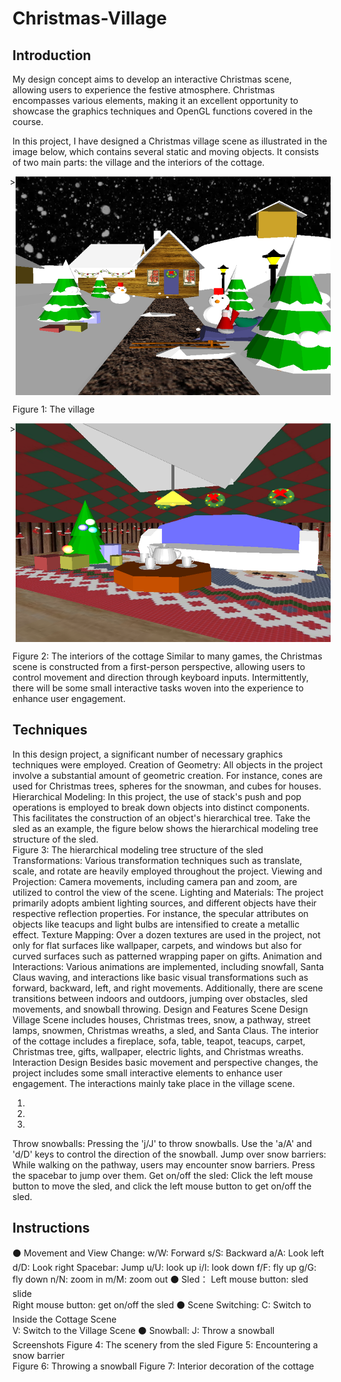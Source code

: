 # Christmas-Village

## Introduction 
My design concept aims to develop an interactive Christmas scene, allowing users 
to experience the festive atmosphere. Christmas encompasses various elements, making it an 
excellent opportunity to showcase the graphics techniques and OpenGL functions covered in 
the course. 

In this project, I have designed a Christmas village scene as illustrated in the image below, 
which contains several static and moving objects. It consists of two main parts: the village and 
the interiors of the cottage. 
 <div style="display: flex; justify-content: center;">>
    <img src="figures/fig1.png" width="600" height="350" alt="fig1">
</div>

Figure 1: The village 
 <div style="display: flex; justify-content: center;">>
    <img src="figures/fig2.png" width="600" height="350" alt="fig2">

</div>

Figure 2: The interiors of the cottage 
Similar to many games, the Christmas scene is constructed from a first-person perspective, 
allowing users to control movement and direction through keyboard inputs. Intermittently, 
there will be some small interactive tasks woven into the experience to enhance user 
engagement. 


## Techniques 
In this design project, a significant number of necessary graphics techniques were employed. 
Creation of Geometry: All objects in the project involve a substantial amount of geometric 
creation. For instance, cones are used for Christmas trees, spheres for the snowman, and 
cubes for houses. 
Hierarchical Modeling: In this project, the use of stack's push and pop operations is 
employed to break down objects into distinct components. This facilitates the construction of 
an object's hierarchical tree. Take the sled as an example, the figure below shows the 
hierarchical modeling tree structure of the sled.  
Figure 3: The hierarchical modeling tree structure of the sled 
Transformations: Various transformation techniques such as translate, scale, and rotate are 
heavily employed throughout the project. 
Viewing and Projection: Camera movements, including camera pan and zoom, are utilized 
to control the view of the scene. 
Lighting and Materials: The project primarily adopts ambient lighting sources, and different 
objects have their respective reflection properties. For instance, the specular attributes on 
objects like teacups and light bulbs are intensified to create a metallic effect. 
Texture Mapping: Over a dozen textures are used in the project, not only for flat surfaces 
like wallpaper, carpets, and windows but also for curved surfaces such as patterned wrapping 
paper on gifts. 
Animation and Interactions: Various animations are implemented, including snowfall, Santa 
Claus waving, and interactions like basic visual transformations such as forward, backward, 
left, and right movements. Additionally, there are scene transitions between indoors and 
outdoors, jumping over obstacles, sled movements, and snowball throwing. 
Design and Features 
Scene Design 
Village Scene includes houses, Christmas trees, snow, a pathway, street lamps, snowmen, 
Christmas wreaths, a sled, and Santa Claus. 
The interior of the cottage includes a fireplace, sofa, table, teapot, teacups, carpet, Christmas 
tree, gifts, wallpaper, electric lights, and Christmas wreaths. 
Interaction Design 
Besides basic movement and perspective changes, the project includes some small interactive 
elements to enhance user engagement. The interactions mainly take place in the village scene. 
 
1. 
2. 
3. 
Throw snowballs: Pressing the 'j/J' to throw snowballs. Use the 'a/A' and 'd/D' keys to 
control the direction of the snowball. 
Jump over snow barriers: While walking on the pathway, users may encounter snow 
barriers. Press the spacebar to jump over them. 
Get on/off the sled: Click the left mouse button to move the sled, and click the left 
mouse button to get on/off the sled.


## Instructions 
⚫ Movement and View Change: 
w/W: Forward  s/S: Backward  a/A: Look left  d/D: Look right  Spacebar: Jump 
u/U: look up  i/I: look down  f/F: fly up  g/G: fly down  n/N: zoom in  m/M: zoom out 
⚫ Sled： 
Left mouse button: sled slide    
Right mouse button: get on/off the sled 
⚫ Scene Switching: 
C: Switch to Inside the Cottage Scene    
V: Switch to the Village Scene 
⚫ Snowball: 
J: Throw a snowball 
Screenshots 
Figure 4: The scenery from the sled 
Figure 5: Encountering a snow barrier             
Figure 6: Throwing a snowball 
Figure 7: Interior decoration of the cottage

